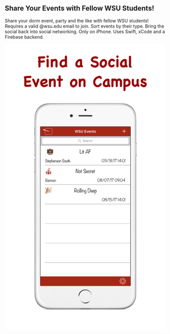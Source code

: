 ## Share Your Events with Fellow WSU Students!

Share your dorm event, party and the like with fellow WSU students!  Requires a valid @wsu.edu email to join.  Sort events by their type. Bring the social back into social networking.  Only on iPhone.  Uses Swift, xCode and a Firebase backend.

![Screenshot](https://github.com/colinwarn/WSU-Student-Events/blob/master/Screenshot%20for%20iTunes%20Store%201.png)
